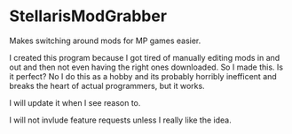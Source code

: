 # StellarisModGrabber

Makes switching around mods for MP games easier.

I created this program because I got tired of manually editing mods in and out and then not even having the right ones downloaded.
So I made this.
Is it perfect? No I do this as a hobby and its probably horribly inefficent and breaks the heart of actual programmers, but it works.

I will update it when I see reason to.

I will not invlude feature requests unless I really like the idea.
